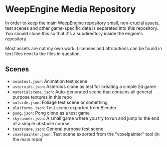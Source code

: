 WeepEngine Media Repository
===========================

In order to keep the main WeepEngine repository small, non-crucial assets, test scenes and other game-specific data is separated into this repository. You should clone this so that it's a subdirectory inside the engine's repository.

Most assets are not my own work. Licenses and attributions can be found in text files next to the files in question.

## Scenes

* `animtest.json`: Animation test scene
* `asteroids.json`: Asteroids clone as test for creating a simple 2d game
* `materialscene.json`: Auto-generated scene that contains all general purpose textures in this repo
* `outside.json`: Foliage test scene or something
* `platforms.json`: Test scene exported from Blender
* `pong.json`: Pong clone as a test game
* `skyrunner.json`: A small game where you try to run and jump to the end of a simple obstacle course
* `testscene.json`: General purpose test scene
* `voxelpainter.json`: Test scene exported from the "voxelpainter" tool (in the main repo)


